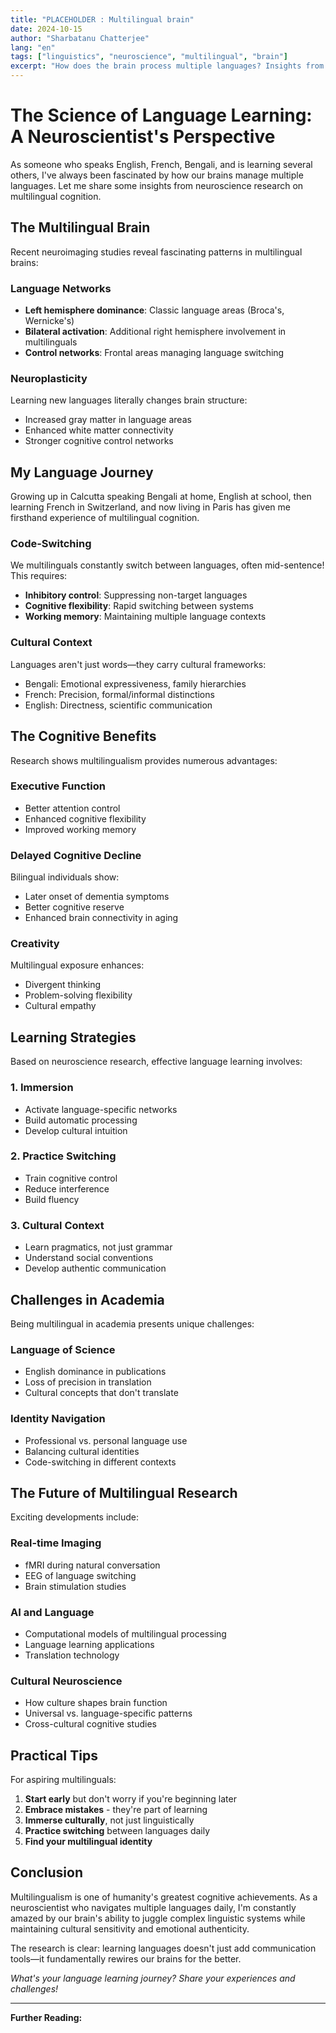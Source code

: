 ```yaml
---
title: "PLACEHOLDER : Multilingual brain"
date: 2024-10-15
author: "Sharbatanu Chatterjee"
lang: "en"
tags: ["linguistics", "neuroscience", "multilingual", "brain"]
excerpt: "How does the brain process multiple languages? Insights from neuroscience on language acquisition and multilingual cognition."
---
```


# The Science of Language Learning: A Neuroscientist's Perspective

As someone who speaks English, French, Bengali, and is learning several others, I've always been fascinated by how our brains manage multiple languages. Let me share some insights from neuroscience research on multilingual cognition.

## The Multilingual Brain

Recent neuroimaging studies reveal fascinating patterns in multilingual brains:

### Language Networks
- **Left hemisphere dominance**: Classic language areas (Broca's, Wernicke's)
- **Bilateral activation**: Additional right hemisphere involvement in multilinguals
- **Control networks**: Frontal areas managing language switching

### Neuroplasticity
Learning new languages literally changes brain structure:
- Increased gray matter in language areas
- Enhanced white matter connectivity
- Stronger cognitive control networks

## My Language Journey

Growing up in Calcutta speaking Bengali at home, English at school, then learning French in Switzerland, and now living in Paris has given me firsthand experience of multilingual cognition.

### Code-Switching
We multilinguals constantly switch between languages, often mid-sentence! This requires:
- **Inhibitory control**: Suppressing non-target languages
- **Cognitive flexibility**: Rapid switching between systems
- **Working memory**: Maintaining multiple language contexts

### Cultural Context
Languages aren't just words—they carry cultural frameworks:
- Bengali: Emotional expressiveness, family hierarchies
- French: Precision, formal/informal distinctions
- English: Directness, scientific communication

## The Cognitive Benefits

Research shows multilingualism provides numerous advantages:

### Executive Function
- Better attention control
- Enhanced cognitive flexibility
- Improved working memory

### Delayed Cognitive Decline
Bilingual individuals show:
- Later onset of dementia symptoms
- Better cognitive reserve
- Enhanced brain connectivity in aging

### Creativity
Multilingual exposure enhances:
- Divergent thinking
- Problem-solving flexibility
- Cultural empathy

## Learning Strategies

Based on neuroscience research, effective language learning involves:

### 1. Immersion
- Activate language-specific networks
- Build automatic processing
- Develop cultural intuition

### 2. Practice Switching
- Train cognitive control
- Reduce interference
- Build fluency

### 3. Cultural Context
- Learn pragmatics, not just grammar
- Understand social conventions
- Develop authentic communication

## Challenges in Academia

Being multilingual in academia presents unique challenges:

### Language of Science
- English dominance in publications
- Loss of precision in translation
- Cultural concepts that don't translate

### Identity Navigation
- Professional vs. personal language use
- Balancing cultural identities
- Code-switching in different contexts

## The Future of Multilingual Research

Exciting developments include:

### Real-time Imaging
- fMRI during natural conversation
- EEG of language switching
- Brain stimulation studies

### AI and Language
- Computational models of multilingual processing
- Language learning applications
- Translation technology

### Cultural Neuroscience
- How culture shapes brain function
- Universal vs. language-specific patterns
- Cross-cultural cognitive studies

## Practical Tips

For aspiring multilinguals:

1. **Start early** but don't worry if you're beginning later
2. **Embrace mistakes** - they're part of learning
3. **Immerse culturally**, not just linguistically
4. **Practice switching** between languages daily
5. **Find your multilingual identity**

## Conclusion

Multilingualism is one of humanity's greatest cognitive achievements. As a neuroscientist who navigates multiple languages daily, I'm constantly amazed by our brain's ability to juggle complex linguistic systems while maintaining cultural sensitivity and emotional authenticity.

The research is clear: learning languages doesn't just add communication tools—it fundamentally rewires our brains for the better.

*What's your language learning journey? Share your experiences and challenges!*

---

**Further Reading:**
<!-- - Abutalebi, J. & Green, D. (2016). Neuroimaging of language control in bilinguals
- Bialystok, E. (2017). The bilingual adaptation: How minds accommodate experience
- Current research in multilingual neuroscience -->